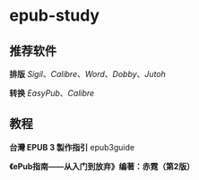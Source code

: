# epub-study
## 推荐软件

**排版**
_Sigil_、_Calibre_、_Word_、_Dobby_、_Jutoh_

**转换**
_EasyPub_、_Calibre_
## 教程

**台灣 EPUB 3 製作指引**
epub3guide

**《ePub指南——从入门到放弃》编著：赤霓（第2版）**
